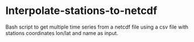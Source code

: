 # Interpolate-stations-to-netcdf
Bash script to get multiple time series from a netcdf file using a csv file with stations coordinates lon/lat and name as input.
